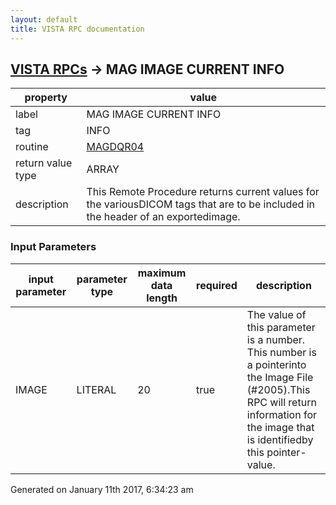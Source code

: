 ```yaml
---
layout: default
title: VISTA RPC documentation
---
```




## [VISTA RPCs](TableOfContent.md) &#8594; MAG IMAGE CURRENT INFO 

 property | value 
--- | --- 
 label | MAG IMAGE CURRENT INFO
 tag | INFO
 routine | [MAGDQR04](http://code.osehra.org/dox/Routine_MAGDQR04_source.html)
 return value type | ARRAY
 description | This Remote Procedure returns current values for the variousDICOM tags that are to be included in the header of an exportedimage.

### Input Parameters

| input parameter | parameter type | maximum data length | required | description | 
| --- | --- | --- | --- | --- | 
| IMAGE | LITERAL | 20 | true | The value of this parameter is a number. This number is a pointerinto the Image File (#2005).This RPC will return information for the image that is identifiedby this pointer-value. | 




Generated on January 11th 2017, 6:34:23 am